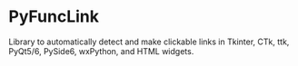 # PyFuncLink

Library to automatically detect and make clickable links in Tkinter, CTk, ttk, PyQt5/6, PySide6, wxPython, and HTML widgets.
